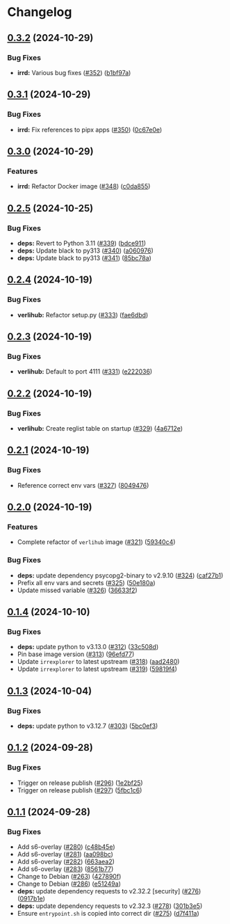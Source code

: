 # Changelog

## [0.3.2](https://github.com/MattKobayashi/containers/compare/v0.3.1...v0.3.2) (2024-10-29)


### Bug Fixes

* **irrd:** Various bug fixes ([#352](https://github.com/MattKobayashi/containers/issues/352)) ([b1bf97a](https://github.com/MattKobayashi/containers/commit/b1bf97a79728eacff266f721921798a18cfabd6a))

## [0.3.1](https://github.com/MattKobayashi/containers/compare/v0.3.0...v0.3.1) (2024-10-29)


### Bug Fixes

* **irrd:** Fix references to pipx apps ([#350](https://github.com/MattKobayashi/containers/issues/350)) ([0c67e0e](https://github.com/MattKobayashi/containers/commit/0c67e0ec715575fca207fd6587c7d80759800b48))

## [0.3.0](https://github.com/MattKobayashi/containers/compare/v0.2.5...v0.3.0) (2024-10-29)


### Features

* **irrd:** Refactor Docker image ([#348](https://github.com/MattKobayashi/containers/issues/348)) ([c0da855](https://github.com/MattKobayashi/containers/commit/c0da8559c1397e035fc80f9c353a863ca3a6ad8a))

## [0.2.5](https://github.com/MattKobayashi/containers/compare/v0.2.4...v0.2.5) (2024-10-25)


### Bug Fixes

* **deps:** Revert to Python 3.11 ([#339](https://github.com/MattKobayashi/containers/issues/339)) ([bdce911](https://github.com/MattKobayashi/containers/commit/bdce911263a2e431da86aa97eb34d047b9123310))
* **deps:** Update black to py313 ([#340](https://github.com/MattKobayashi/containers/issues/340)) ([a060976](https://github.com/MattKobayashi/containers/commit/a06097615103a66311e0ec32c4548915d891e27d))
* **deps:** Update black to py313 ([#341](https://github.com/MattKobayashi/containers/issues/341)) ([85bc78a](https://github.com/MattKobayashi/containers/commit/85bc78a7328290320ede480f3fd9737aaf62a64f))

## [0.2.4](https://github.com/MattKobayashi/containers/compare/v0.2.3...v0.2.4) (2024-10-19)


### Bug Fixes

* **verlihub:** Refactor setup.py ([#333](https://github.com/MattKobayashi/containers/issues/333)) ([fae6dbd](https://github.com/MattKobayashi/containers/commit/fae6dbd1eab4ab2a275873df69e58c99757c0cff))

## [0.2.3](https://github.com/MattKobayashi/containers/compare/v0.2.2...v0.2.3) (2024-10-19)


### Bug Fixes

* **verlihub:** Default to port 4111 ([#331](https://github.com/MattKobayashi/containers/issues/331)) ([e222036](https://github.com/MattKobayashi/containers/commit/e222036a41787140545ff140fe0b374191e7fe74))

## [0.2.2](https://github.com/MattKobayashi/containers/compare/v0.2.1...v0.2.2) (2024-10-19)


### Bug Fixes

* **verlihub:** Create reglist table on startup ([#329](https://github.com/MattKobayashi/containers/issues/329)) ([4a6712e](https://github.com/MattKobayashi/containers/commit/4a6712e1f4134a6d3bb2a0d1d4a1b69faf69f3bb))

## [0.2.1](https://github.com/MattKobayashi/containers/compare/v0.2.0...v0.2.1) (2024-10-19)


### Bug Fixes

* Reference correct env vars ([#327](https://github.com/MattKobayashi/containers/issues/327)) ([8049476](https://github.com/MattKobayashi/containers/commit/8049476ca46c9b888410b2b53f99c6511d7b63ae))

## [0.2.0](https://github.com/MattKobayashi/containers/compare/v0.1.4...v0.2.0) (2024-10-19)


### Features

* Complete refactor of `verlihub` image ([#321](https://github.com/MattKobayashi/containers/issues/321)) ([59340c4](https://github.com/MattKobayashi/containers/commit/59340c472ccfaab8ded2e9e1a4f5ddcc145e0cd4))


### Bug Fixes

* **deps:** update dependency psycopg2-binary to v2.9.10 ([#324](https://github.com/MattKobayashi/containers/issues/324)) ([caf27b1](https://github.com/MattKobayashi/containers/commit/caf27b15c2e8a2ed52d1af5b537848a6a941bff7))
* Prefix all env vars and secrets ([#325](https://github.com/MattKobayashi/containers/issues/325)) ([50e180a](https://github.com/MattKobayashi/containers/commit/50e180a6814f94bd0ce0e9a4191f1df2023dafd6))
* Update missed variable ([#326](https://github.com/MattKobayashi/containers/issues/326)) ([36633f2](https://github.com/MattKobayashi/containers/commit/36633f2a7ae4177d9be7ae891c2a58e87f5516a5))

## [0.1.4](https://github.com/MattKobayashi/containers/compare/v0.1.3...v0.1.4) (2024-10-10)


### Bug Fixes

* **deps:** update python to v3.13.0 ([#312](https://github.com/MattKobayashi/containers/issues/312)) ([33c508d](https://github.com/MattKobayashi/containers/commit/33c508d52b9da56d7a34f28c8f85f1d1620bcd95))
* Pin base image version ([#313](https://github.com/MattKobayashi/containers/issues/313)) ([96efd77](https://github.com/MattKobayashi/containers/commit/96efd778bb2d4685a66567087065f3670224f021))
* Update `irrexplorer` to latest upstream ([#318](https://github.com/MattKobayashi/containers/issues/318)) ([aad2480](https://github.com/MattKobayashi/containers/commit/aad248074da17ac4942673cba47add4a5fe21a1c))
* Update `irrexplorer` to latest upstream ([#319](https://github.com/MattKobayashi/containers/issues/319)) ([59819f4](https://github.com/MattKobayashi/containers/commit/59819f4bbc88ffdc5c24737e63b86586a7c1e340))

## [0.1.3](https://github.com/MattKobayashi/containers/compare/v0.1.2...v0.1.3) (2024-10-04)


### Bug Fixes

* **deps:** update python to v3.12.7 ([#303](https://github.com/MattKobayashi/containers/issues/303)) ([5bc0ef3](https://github.com/MattKobayashi/containers/commit/5bc0ef3dbdbf41447e91988ae95146a64cc6c6cd))

## [0.1.2](https://github.com/MattKobayashi/containers/compare/v0.1.1...v0.1.2) (2024-09-28)


### Bug Fixes

* Trigger on release publish ([#296](https://github.com/MattKobayashi/containers/issues/296)) ([1e2bf25](https://github.com/MattKobayashi/containers/commit/1e2bf25a0417347758f8e56b3213a79f107c4255))
* Trigger on release publish ([#297](https://github.com/MattKobayashi/containers/issues/297)) ([5fbc1c6](https://github.com/MattKobayashi/containers/commit/5fbc1c6525e8ad474196a6234ce9cfdf6620744a))

## [0.1.1](https://github.com/MattKobayashi/containers/compare/v0.1.0...v0.1.1) (2024-09-28)


### Bug Fixes

* Add s6-overlay ([#280](https://github.com/MattKobayashi/containers/issues/280)) ([c48b45e](https://github.com/MattKobayashi/containers/commit/c48b45ed7d2dc52e38ec0cb2d6a92c6576e88285))
* Add s6-overlay ([#281](https://github.com/MattKobayashi/containers/issues/281)) ([aa098bc](https://github.com/MattKobayashi/containers/commit/aa098bc826a77ed6357b5cef0d2ade6c1661376f))
* Add s6-overlay ([#282](https://github.com/MattKobayashi/containers/issues/282)) ([663aea2](https://github.com/MattKobayashi/containers/commit/663aea206750cc3497f0945d6294ec8b3203151f))
* Add s6-overlay ([#283](https://github.com/MattKobayashi/containers/issues/283)) ([8561b77](https://github.com/MattKobayashi/containers/commit/8561b778266b0a44f2b966cca1376ae62c57d1c3))
* Change to Debian ([#263](https://github.com/MattKobayashi/containers/issues/263)) ([427890f](https://github.com/MattKobayashi/containers/commit/427890f10e1b1b54ac62634effc4a3e6ee933b72))
* Change to Debian ([#286](https://github.com/MattKobayashi/containers/issues/286)) ([e51249a](https://github.com/MattKobayashi/containers/commit/e51249ad8c470fb1748428a9a5952066f6fc836e))
* **deps:** update dependency requests to v2.32.2 [security] ([#276](https://github.com/MattKobayashi/containers/issues/276)) ([0917b1e](https://github.com/MattKobayashi/containers/commit/0917b1ec3c2d5e1cf2ee9b2bb9e28e36d112e865))
* **deps:** update dependency requests to v2.32.3 ([#278](https://github.com/MattKobayashi/containers/issues/278)) ([301b3e5](https://github.com/MattKobayashi/containers/commit/301b3e584a72da663e2eefe2f88f8d724e254312))
* Ensure `entrypoint.sh` is copied into correct dir ([#275](https://github.com/MattKobayashi/containers/issues/275)) ([d7f411a](https://github.com/MattKobayashi/containers/commit/d7f411af731feb4a1f7efa3d2ea4d70aa0ddde78))
